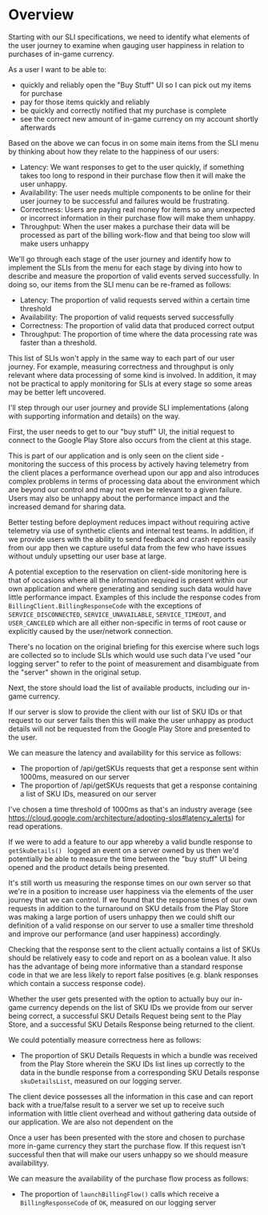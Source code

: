 # Overview

Starting with our SLI specifications, we need to identify what elements of the user journey to examine when gauging user happiness in relation to purchases of in-game currency.

As a user I want to be able to:
- quickly and reliably open the "Buy Stuff" UI so I can pick out my items for purchase
- pay for those items quickly and reliably
- be quickly and correctly notified that my purchase is complete
- see the correct new amount of in-game currency on my account shortly afterwards

Based on the above we can focus in on some main items from the SLI menu by thinking about how they relate to the happiness of our users:
- Latency: We want responses to get to the user quickly, if something takes too long to respond in their purchase flow then it will make the user unhappy.
- Availability: The user needs multiple components to be online for their user journey to be successful and failures would be frustrating.
- Correctness: Users are paying real money for items so any unexpected or incorrect information in their purchase flow will make them unhappy.
- Throughput: When the user makes a purchase their data will be processed as part of the billing work-flow and that being too slow will make users unhappy

We'll go through each stage of the user journey and identify how to implement the SLIs from the menu for each stage by diving into how to describe and measure the proportion of valid events served successfully. In doing so, our items from the SLI menu can be re-framed as follows:

- Latency: The proportion of valid requests served within a certain time threshold
- Availability: The proportion of valid requests served successfully
- Correctness: The proportion of valid data that produced correct output
- Throughput: The proportion of time where the data processing rate was faster than a threshold.

This list of SLIs won't apply in the same way to each part of our user journey. For example, measuring correctness and throughput is only relevant where data processing of some kind is involved. In addition, it may not be practical to apply monitoring for SLIs at every stage so some areas may be better left uncovered.

I'll step through our user journey and provide SLI implementations (along with supporting information and details) on the way.

First, the user needs to get to our "buy stuff" UI, the initial request to connect to the Google Play Store also occurs from the client at this stage.

This is part of our application and is only seen on the client side - monitoring the success of this process by actively having telemetry from the client places a performance overhead upon our app and also introduces complex problems in terms of processing data about the environment which are beyond our control and may not even be relevant to a given failure. Users may also be unhappy about the performance impact and the increased demand for sharing data. 

Better testing before deployment reduces impact without requiring active telemetry via use of synthetic clients and internal test teams. In addition, if we provide users with the ability to send feedback and crash reports easily from our app then we capture useful data from the few who have issues without unduly upsetting our user base at large.

A potential exception to the reservation on client-side monitoring here is that of occasions where all the information required is present within our own application and where generating and sending such data would have little performance impact. Examples of this include the response codes from `BillingClient.BillingResponseCode` with the exceptions of `SERVICE_DISCONNECTED`, `SERVICE_UNAVAILABLE`, `SERVICE_TIMEOUT`, and `	USER_CANCELED` which are all either non-specific in terms of root cause or explicitly caused by the user/network connection. 

There's no location on the original briefing for this exercise where such logs are collected so to include SLIs which would use such data I've used "our logging server" to refer to the point of measurement and disambiguate from the "server" shown in the original setup.

Next, the store should load the list of available products, including our in-game currency.

If our server is slow to provide the client with our list of SKU IDs or that request to our server fails then this will make the user unhappy as product details will not be requested from the Google Play Store and presented to the user. 

We can measure the latency and availability for this service as follows:

-  The proportion of /api/getSKUs requests that get a response sent within 1000ms, measured on our server
-  The proportion of /api/getSKUs requests that get a response containing a list of SKU IDs, measured on our server

I've chosen a time threshold of 1000ms as that's an industry average (see https://cloud.google.com/architecture/adopting-slos#latency_alerts) for read operations.

If we were to add a feature to our app whereby a valid bundle response to `getSkuDetails() ` logged an event on a server owned by us then we'd potentially be able to measure the time between the "buy stuff" UI being opened and the product details being presented.

It's still worth us measuring the response times on our own server so that we're in a position to increase user happiness via the elements of the user journey that we can control. If we found that the response times of our own requests in addition to the turnaround on SKU details from the Play Store was making a large portion of users unhappy then we could shift our definition of a valid response on our server to use a smaller time threshold and improve our performance (and user happiness) accordingly.

Checking that the response sent to the client actually contains a list of SKUs should be relatively easy to code and report on as a boolean value. It also has the advantage of being more informative than a standard response code in that we are less likely to report false positives (e.g. blank responses which contain a success response code).

Whether the user gets presented with the option to actually buy our in-game currency depends on the list of SKU IDs we provide from our server being correct, a successful SKU Details Request being sent to the Play Store, and a successful SKU Details Response being returned to the client. 

We could potentially measure correctness here as follows:
- The proportion of SKU Details Requests in which a bundle was received from the Play Store wherein the SKU IDs list lines up correctly to the data in the bundle response from a corresponding SKU Details response `skuDetailsList`, measured on our logging server.

The client device possesses all the information in this case and can report back with a true/false result to a server we set up to receive such information with little client overhead and without gathering data outside of our application. We are also not dependent on the 

Once a user has been presented with the store and chosen to purchase more in-game currency they start the purchase flow. If this request isn't successful then that will make our users unhappy so we should measure availabilityy.

We can measure the availability of the purchase flow process as follows:
- The proportion of `launchBillingFlow()` calls which receive a `BillingResponseCode` of `OK`, measured on our logging server




